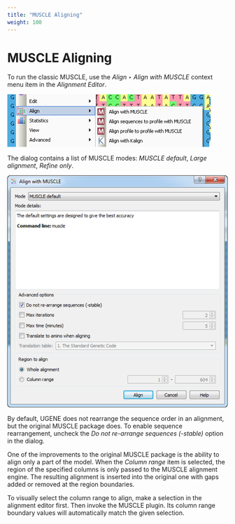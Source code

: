 ```yaml
---
title: "MUSCLE Aligning"
weight: 100
---
```


# MUSCLE Aligning

To run the classic MUSCLE, use the _Align ‣ Align with MUSCLE_ context menu item in the _Alignment Editor_.

![](/images/65930833/65930834.png)

The dialog contains a list of MUSCLE modes: _MUSCLE default_, _Large alignment_, _Refine only_.

![](/images/65930833/65930835.png)

By default, UGENE does not rearrange the sequence order in an alignment, but the original MUSCLE package does. To enable sequence rearrangement, uncheck the _Do not re-arrange sequences (-stable)_ option in the dialog.

One of the improvements to the original MUSCLE package is the ability to align only a part of the model. When the _Column range_ item is selected, the region of the specified columns is only passed to the MUSCLE alignment engine. The resulting alignment is inserted into the original one with gaps added or removed at the region boundaries.

To visually select the column range to align, make a selection in the alignment editor first. Then invoke the MUSCLE plugin. Its column range boundary values will automatically match the given selection.